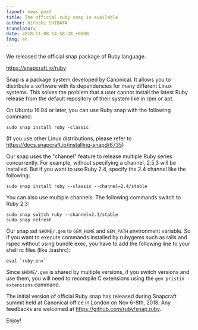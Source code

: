 ```yaml
---
layout: news_post
title: The official ruby snap is available
author: Hiroshi SHIBATA
translator:
date: 2018-11-08 14:58:28 +0000
lang: en
---
```


We released the official snap package of Ruby language.

https://snapcraft.io/ruby

Snap is a package system developed by Canonical. It allows you to distribute a software with its dependencies for many different Linux systems. This solves the problem that a user cannot install the latest Ruby release from the default repository of their system like in rpm or apt.

On Ubuntu 16.04 or later, you can use Ruby snap with the following command:

```
sudo snap install ruby -classic
```

(If you use other Linux distributions, please refer to https://docs.snapcraft.io/installing-snapd/6735)

Our snap uses the "channel" feature to release multiple Ruby series concurrently. For example, without specifying a channel, 2.5.3 will be installed. But if you want to use Ruby 2.4, specify the 2.4 channel like the following:

```
sudo snap install ruby --classic --channel=2.4/stable
```

You can also use multiple channels. The following commands switch to Ruby 2.3:

```
sudo snap switch ruby --channel=2.3/stable
sudo snap refresh
```

Our snap set `$HOME/.gem` to `GEM_HOME` and `GEM_PATH` environment variable. So if you want to execute commands installed by rubygems such as rails and rspec without using bundle exec, you have to add the following line to your shell rc files (like .bashrc):

```
eval `ruby.env`
```

Since `$HOME/.gem` is shared by multiple versions, if you switch versions and use them, you will need to recompile C extensions using the `gem pristin --extensions` command.

The initial version of official Ruby snap has released during Snapcraft summit held at Canonical office in London on Nov 6-8th, 2018. Any feedbacks are welcomed at https://github.com/ruby/snap.ruby.

Enjoy!
